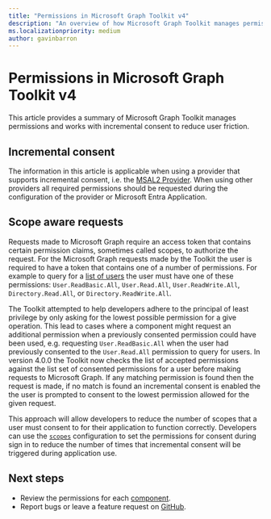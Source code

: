 ```yaml
---
title: "Permissions in Microsoft Graph Toolkit v4"
description: "An overview of how Microsoft Graph Toolkit manages permissions."
ms.localizationpriority: medium
author: gavinbarron
---
```


# Permissions in Microsoft Graph Toolkit v4

This article provides a summary of Microsoft Graph Toolkit manages permissions and works with incremental consent to reduce user friction.

## Incremental consent

The information in this article is applicable when using a provider that supports incremental consent, i.e. the [MSAL2 Provider](./providers/msal2.md). When using other providers all required permissions should be requested during the configuration of the provider or Microsoft Entra Application.

## Scope aware requests

Requests made to Microsoft Graph require an access token that contains certain permission claims, sometimes called scopes, to authorize the request. For the Microsoft Graph requests made by the Toolkit the user is required to have a token that contains one of a number of permissions. For example to query for a [list of users](https://learn.microsoft.com/en-us/graph/api/user-list?view=graph-rest-1.0&tabs=http#permissions) the user must have one of these permissions: `User.ReadBasic.All`, `User.Read.All`, `User.ReadWrite.All`, `Directory.Read.All`, or `Directory.ReadWrite.All`.

The Toolkit attempted to help developers adhere to the principal of least privilege by only asking for the lowest possible permission for a give operation. This lead to cases where a component might request an additional permission when a previously consented permission could have been used, e.g. requesting `User.ReadBasic.All` when the user had previously consented to the `User.Read.All` permission to query for users. In version 4.0.0 the Toolkit now checks the list of accepted permissions against the list set of consented permissions for a user before making requests to Microsoft Graph. If any matching permission is found then the request is made, if no match is found an incremental consent is enabled the the user is prompted to consent to the lowest permission allowed for the given request.

This approach will allow developers to reduce the number of scopes that a user must consent to for their application to function correctly. Developers can use the [`scopes`](./providers/providers.md#permission-scopes) configuration to set the permissions for consent during sign in to reduce the number of times that incremental consent will be triggered during application use.

## Next steps

- Review the permissions for each [component](./overview.md#components).
- Report bugs or leave a feature request on [GitHub](https://aka.ms/mgt/issues).
